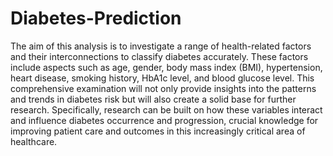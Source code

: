 # Diabetes-Prediction

The aim of this analysis is to investigate a range of health-related factors and their interconnections to classify diabetes accurately. These factors include aspects such as age, gender, body mass index (BMI), hypertension, heart disease, smoking history, HbA1c level, and blood glucose level. This comprehensive examination will not only provide insights into the patterns and trends in diabetes risk but will also create a solid base for further research. Specifically, research can be built on how these variables interact and influence diabetes occurrence and progression, crucial knowledge for improving patient care and outcomes in this increasingly critical area of healthcare.
